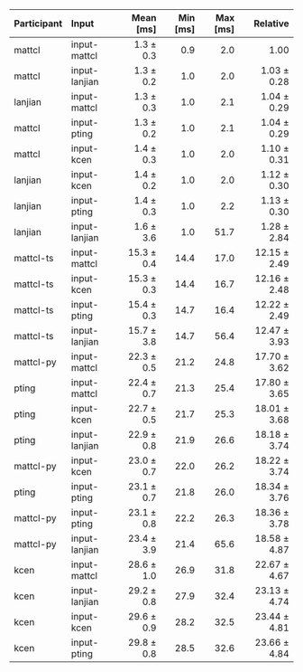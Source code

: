 | Participant | Input | Mean [ms] | Min [ms] | Max [ms] | Relative |
|:---|:---|---:|---:|---:|---:|
| mattcl | input-mattcl | 1.3 ± 0.3 | 0.9 | 2.0 | 1.00 |
| mattcl | input-lanjian | 1.3 ± 0.2 | 1.0 | 2.0 | 1.03 ± 0.28 |
| lanjian | input-mattcl | 1.3 ± 0.3 | 1.0 | 2.1 | 1.04 ± 0.29 |
| mattcl | input-pting | 1.3 ± 0.2 | 1.0 | 2.1 | 1.04 ± 0.29 |
| mattcl | input-kcen | 1.4 ± 0.3 | 1.0 | 2.0 | 1.10 ± 0.31 |
| lanjian | input-kcen | 1.4 ± 0.2 | 1.0 | 2.0 | 1.12 ± 0.30 |
| lanjian | input-pting | 1.4 ± 0.3 | 1.0 | 2.2 | 1.13 ± 0.30 |
| lanjian | input-lanjian | 1.6 ± 3.6 | 1.0 | 51.7 | 1.28 ± 2.84 |
| mattcl-ts | input-mattcl | 15.3 ± 0.4 | 14.4 | 17.0 | 12.15 ± 2.49 |
| mattcl-ts | input-kcen | 15.3 ± 0.3 | 14.4 | 16.7 | 12.16 ± 2.48 |
| mattcl-ts | input-pting | 15.4 ± 0.3 | 14.7 | 16.4 | 12.22 ± 2.49 |
| mattcl-ts | input-lanjian | 15.7 ± 3.8 | 14.7 | 56.4 | 12.47 ± 3.93 |
| mattcl-py | input-mattcl | 22.3 ± 0.5 | 21.2 | 24.8 | 17.70 ± 3.62 |
| pting | input-mattcl | 22.4 ± 0.7 | 21.3 | 25.4 | 17.80 ± 3.65 |
| pting | input-kcen | 22.7 ± 0.5 | 21.7 | 25.3 | 18.01 ± 3.68 |
| pting | input-lanjian | 22.9 ± 0.8 | 21.9 | 26.6 | 18.18 ± 3.74 |
| mattcl-py | input-kcen | 23.0 ± 0.7 | 22.0 | 26.2 | 18.22 ± 3.74 |
| pting | input-pting | 23.1 ± 0.7 | 21.8 | 26.0 | 18.34 ± 3.76 |
| mattcl-py | input-pting | 23.1 ± 0.8 | 22.2 | 26.3 | 18.36 ± 3.78 |
| mattcl-py | input-lanjian | 23.4 ± 3.9 | 21.4 | 65.6 | 18.58 ± 4.87 |
| kcen | input-mattcl | 28.6 ± 1.0 | 26.9 | 31.8 | 22.67 ± 4.67 |
| kcen | input-lanjian | 29.2 ± 0.8 | 27.9 | 32.4 | 23.13 ± 4.74 |
| kcen | input-kcen | 29.6 ± 0.9 | 28.2 | 32.5 | 23.44 ± 4.81 |
| kcen | input-pting | 29.8 ± 0.8 | 28.5 | 32.6 | 23.66 ± 4.84 |
